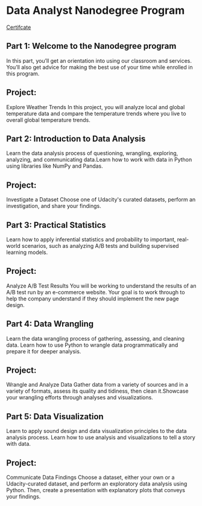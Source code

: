 # Data Analyst Nanodegree Program

[Certifcate](https://confirm.udacity.com/U2JKSL9C)


## Part 1: Welcome to the Nanodegree program
In this part, you’ll get an orientation into using our classroom and services. You’ll also get advice for making the best use of your time while enrolled in this program.
## Project:
Explore Weather Trends In this project, you will analyze local and global temperature data and compare the temperature trends where you live to overall global temperature trends.
## Part 2: Introduction to Data Analysis
Learn the data analysis process of questioning, wrangling, exploring, analyzing, and communicating data.Learn how to work with data in Python using libraries like NumPy and Pandas.
## Project:
Investigate a Dataset Choose one of Udacity's curated datasets, perform an investigation, and share your findings.
## Part 3: Practical Statistics
Learn how to apply inferential statistics and probability to important, real-world scenarios, such as analyzing A/B tests and building supervised learning models.
## Project:
Analyze A/B Test Results You will be working to understand the results of an A/B test run by an e-commerce website. Your goal is to work through to help the company understand if they should implement the new page design.
## Part 4: Data Wrangling
Learn the data wrangling process of gathering, assessing, and cleaning data. Learn how to use Python to wrangle data programmatically and prepare it for deeper analysis.
## Project:
Wrangle and Analyze Data Gather data from a variety of sources and in a variety of formats, assess its quality and tidiness, then clean it.Showcase your wrangling efforts through analyses and visualizations.
## Part 5: Data Visualization
Learn to apply sound design and data visualization principles to the data analysis process. Learn how to use analysis and visualizations to tell a story with data.
## Project:
Communicate Data Findings Choose a dataset, either your own or a Udacity-curated dataset, and perform an exploratory data analysis using Python. Then, create a presentation with explanatory plots that conveys your findings.
